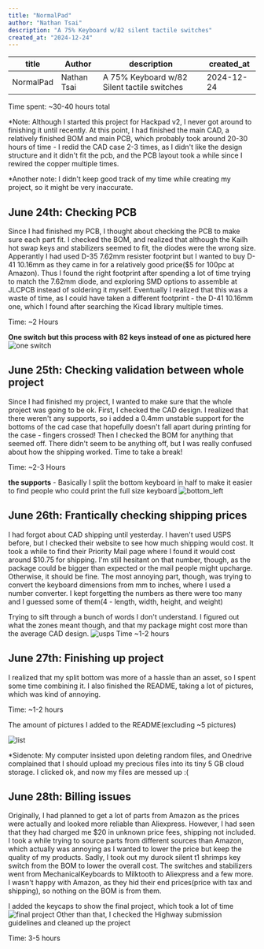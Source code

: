 ```yaml
---
title: "NormalPad"
author: "Nathan Tsai"
description: "A 75% Keyboard w/82 silent tactile switches"
created_at: "2024-12-24"
---
```


| title | Author | description | created_at |
|--|--|--|--|
| NormalPad | Nathan Tsai | A 75% Keyboard w/82 Silent tactile switches | 2024-12-24|

Time spent: ~30-40 hours total

*Note: Although I started this project for Hackpad v2, I never got around to finishing it until recently. At this point, I had finished the main CAD, a relatively finished BOM and main PCB, which probably took around 20-30 hours of time - I redid the CAD case 2-3 times, as I didn't like the design structure and it didn't fit the pcb, and the PCB layout took a while since I rewired the copper multiple times. 

*Another note: I didn't keep good track of my time while creating my project, so it might be very inaccurate.

## June 24th: Checking PCB
Since I had finished my PCB, I thought about checking the PCB to make sure each part fit. I checked the BOM, and realized that although the Kailh hot swap keys and stabilizers seemed to fit, the diodes were the wrong size. Apperantly I had used D-35 7.62mm resister footprint but I wanted to buy D-41 10.16mm as they came in for a relatively good price($5 for 100pc at Amazon). Thus I found the right footprint after spending a lot of time trying to match the 7.62mm diode, and exploring SMD options to assemble at JLCPCB instead of soldering it myself. Eventually I realized that this was a waste of time, as I could have taken a different footprint - the D-41 10.16mm one, which I found after searching the Kicad library multiple times. 

Time: ~2 Hours

<b>One switch but this process with 82 keys instead of one as pictured here</b>
![one switch](./src/one_switch.png)

## June 25th: Checking validation between whole project
Since I had finished my project, I wanted to make sure that the whole project was going to be ok. First, I checked the CAD design. I realized that there weren't any supports, so i added a 0.4mm unstable support for the bottoms of the cad case that hopefully doesn't fall apart during printing for the case - fingers crossed! Then I checked the BOM for anything that seemed off. There didn't seem to be anything off, but I was really confused about how the shipping worked. Time to take a break!

Time: ~2-3 Hours

<b>the supports</b> - Basically I split the bottom keyboard in half to make it easier to find people who could print the full size keyboard
![bottom_left](./src/support.png)

## June 26th: Frantically checking shipping prices
I had forgot about CAD shipping until yesterday. I haven't used USPS before, but I checked their website to see how much shipping would cost. It took a while to find their Priority Mail page where I found it would cost around $10.75 for shipping. I'm still hesitant on that number, though, as the package could be bigger than expected or the mail people might upcharge. Otherwise, it should be fine. The most annoying part, though, was trying to convert the keyboard dimensions from mm to inches, where I used a number converter. I kept forgetting the numbers as there were too many and I guessed some of them(4 - length, width, height, and weight)

Trying to sift through a bunch of words I don't understand. I figured out what the zones meant though, and that my package might cost more than the average CAD design.
![usps](./src/usps.png)
Time ~1-2 hours

## June 27th: Finishing up project
I realized that my split bottom was more of a hassle than an asset, so I spent some time combining it. I also finished the README, taking a lot of pictures, which was kind of annoying.

Time: ~1-2 hours

The amount of pictures I added to the README(excluding ~5 pictures)

![list](./src/list.png)

*Sidenote: My computer insisted upon deleting random files, and Onedrive complained that I should upload my precious files into its tiny 5 GB cloud storage. I clicked ok, and now my files are messed up :(

## June 28th: Billing issues
Originally, I had planned to get a lot of parts from Amazon as the prices were actually and looked more reliable than Aliexpress. However, I had seen that they had charged me $20 in unknown price fees, shipping not included. I took a while trying to source parts from different sources than Amazon, which actually was annoying as I wanted to lower the price but keep the quality of my products. Sadly, I took out my durock silent t1 shrimps key switch from the BOM to lower the overall cost. The switches and stabilizers went from MechanicalKeyboards to Milktooth to Aliexpress and a few more. I wasn't happy with Amazon, as they hid their end prices(price with tax and shipping), so nothing on the BOM is from them. 

I added the keycaps to show the final project, which took a lot of time
![final project](./src/assembled_top.png)
Other than that, I checked the Highway submission guidelines and cleaned up the project

Time: 3-5 hours